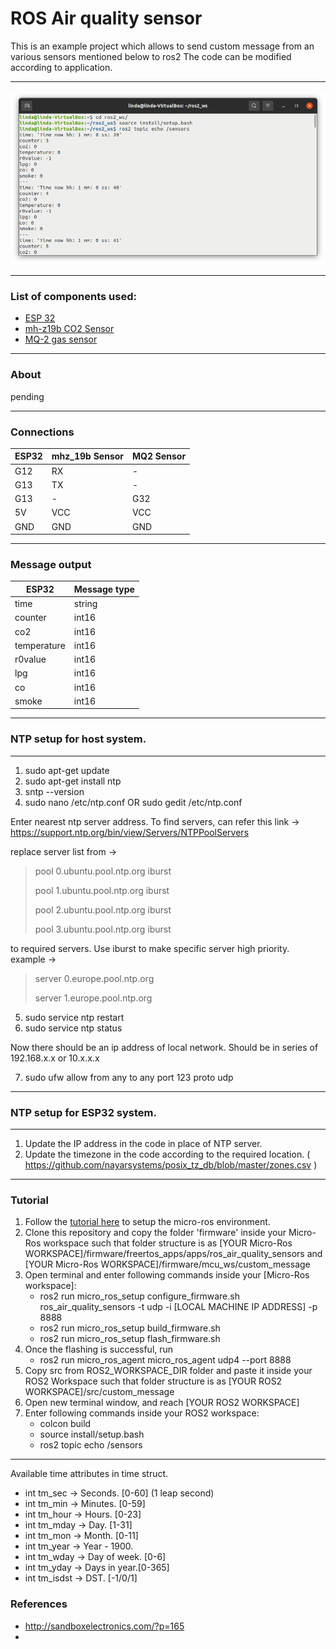 # ROS Air quality sensor

This is an example project which allows to send custom message from an various sensors mentioned below to ros2
The code can be modified according to application.

------------

[![Sample topic echo](https://raw.githubusercontent.com/sam-tj/ros_air_quality_sensors/master/sample_topic_echo.png)](#)

------------

### List of components used:
- [ESP 32](https://www.az-delivery.de/en/products/esp32-developmentboard "ESP 32")
- [mh-z19b CO2 Sensor](https://www.winsen-sensor.com/d/files/infrared-gas-sensor/mh-z19b-co2-ver1_0.pdf "mh-z19b CO2 Sensor") 
- [MQ-2 gas sensor](https://www.az-delivery.de/en/products/gas-sensor-modul "MQ-2 gas sensor") 

------------

### About
pending

------------

### Connections
|  ESP32  |  mhz_19b Sensor  |  MQ2 Sensor  |
|  ------------ |  ------------ |  ------------ |
|  G12  |  RX  |  -  |
|  G13  |  TX  |  -  |
|  G13  |  -  |  G32  |
|  5V  |  VCC  |  VCC  |
|  GND  |  GND  |  GND  |

------------

### Message output
|  ESP32  |  Message type  |
|  ------------ |  ------------ |
|  time  |  string  |
|  counter  |  int16  |
|  co2  |  int16  |
|  temperature  |  int16  |
|  r0value  |  int16  |
|  lpg  |  int16  |
|  co  |  int16  |
|  smoke  |  int16  |


------------

### NTP setup for host system.

------------

1. sudo apt-get update
2. sudo apt-get install ntp
3. sntp --version
4. sudo nano /etc/ntp.conf OR 
        sudo gedit /etc/ntp.conf

Enter nearest ntp server address. To find servers, can refer this link -> https://support.ntp.org/bin/view/Servers/NTPPoolServers

replace server list from -> 
> pool 0.ubuntu.pool.ntp.org iburst 
> 
> pool 1.ubuntu.pool.ntp.org iburst
> 
> pool 2.ubuntu.pool.ntp.org iburst
> 
> pool 3.ubuntu.pool.ntp.org iburst

to required servers. Use iburst to make specific server high priority. 
example -> 
> server 0.europe.pool.ntp.org
> 
> server 1.europe.pool.ntp.org

5. sudo service ntp restart
6. sudo service ntp status

Now there should be an ip address of local network. Should be in series of 192.168.x.x or 10.x.x.x

7. sudo ufw allow from any to any port 123 proto udp

------------

### NTP setup for ESP32 system.

------------

1. Update the IP address in the code in place of NTP server.
2. Update the timezone in the code according to the required location. ( https://github.com/nayarsystems/posix_tz_db/blob/master/zones.csv )

------------

### Tutorial
1. Follow the  [tutorial here](https://link.medium.com/pdmyDUIh9nb "tutorial here") to setup the micro-ros environment.
2. Clone this repository and copy the folder 'firmware' inside your Micro-Ros workspace such that folder structure is as  [YOUR Micro-Ros WORKSPACE]/firmware/freertos_apps/apps/ros_air_quality_sensors and [YOUR Micro-Ros WORKSPACE]/firmware/mcu_ws/custom_message
3. Open terminal and enter following commands inside your [Micro-Ros workspace]:
   - ros2 run micro_ros_setup configure_firmware.sh ros_air_quality_sensors -t udp -i [LOCAL MACHINE IP ADDRESS] -p 8888
   - ros2 run micro_ros_setup build_firmware.sh
   - ros2 run micro_ros_setup flash_firmware.sh
4. Once the flashing is successful, run
   - ros2 run micro_ros_agent micro_ros_agent udp4 --port 8888
5. Copy src from ROS2_WORKSPACE_DIR folder and paste it inside your ROS2 Workspace such that folder structure is as [YOUR ROS2 WORKSPACE]/src/custom_message
6. Open new terminal window, and reach [YOUR ROS2 WORKSPACE] 
7. Enter following commands inside your ROS2 workspace:
   - colcon build
   - source install/setup.bash
   - ros2 topic echo /sensors

------------

Available time attributes in time struct.
- int tm_sec        ->      Seconds.	[0-60] (1 leap second)
- int tm_min        ->      Minutes.	[0-59]
- int tm_hour       ->      Hours.	[0-23]
- int tm_mday       ->      Day.		[1-31]
- int tm_mon        ->      Month.	[0-11]
- int tm_year       ->      Year	- 1900.
- int tm_wday       ->      Day of week.	[0-6]
- int tm_yday       ->      Days in year.[0-365]
- int tm_isdst      ->      DST.		[-1/0/1]

### References
- http://sandboxelectronics.com/?p=165
- 
